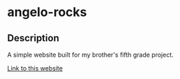 # angelo-rocks

## Description
A simple website built for my brother's fifth grade project.

[Link to this website](https://andreapinillos.github.io/angelo-rocks/)